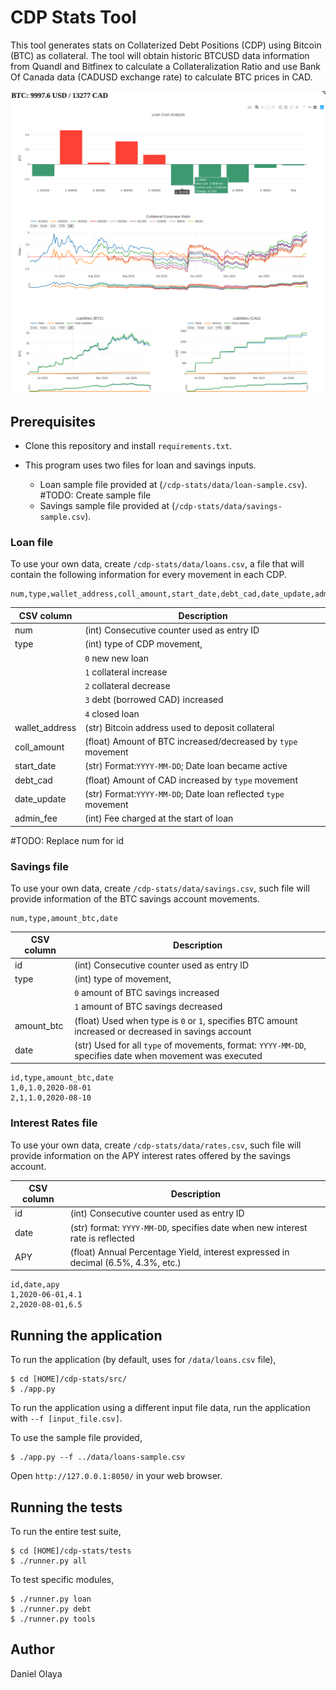 # CDP Stats Tool

This tool generates stats on Collaterized Debt Positions (CDP) using Bitcoin (BTC) as collateral.
The tool will obtain historic BTCUSD data information from Quandl and Bitfinex to calculate 
a Collateralization Ratio and use Bank Of Canada data (CADUSD exchange rate)
to calculate BTC prices in CAD. 

![cdp-stats-ui](static/ui.png)

## Prerequisites

+ Clone this repository and install `requirements.txt`.

+ This program uses two files for loan and savings inputs.
  + Loan sample file provided at (`/cdp-stats/data/loan-sample.csv`). 
  #TODO: Create sample file
  + Savings sample file provided at (`/cdp-stats/data/savings-sample.csv`). 
  

### Loan file

To use your own data, create `/cdp-stats/data/loans.csv`, a file that will contain the following information for every movement in each CDP.

```
num,type,wallet_address,coll_amount,start_date,debt_cad,date_update,admin_fee
 ```

| CSV column   |Description|
| ---------|-----------|
| num      |(int) Consecutive counter used as entry ID | 
| type     |(int) type of CDP movement,|
| |`0` new new loan|
| |`1` collateral increase|
| |`2` collateral decrease| 
| |`3` debt (borrowed CAD) increased|
| |`4` closed loan|
|wallet_address|(str) Bitcoin address used to deposit collateral|
|coll_amount|(float) Amount of BTC increased/decreased by `type` movement|
|start_date| (str) Format:`YYYY-MM-DD`; Date loan became active|
|debt_cad|(float) Amount of CAD increased by `type` movement|
|date_update| (str) Format:`YYYY-MM-DD`; Date loan reflected `type` movement|
|admin_fee|(int) Fee charged at the start of loan|



#TODO: Replace num for id 



### Savings file

To use your own data, create `/cdp-stats/data/savings.csv`, such file will provide information of the BTC savings account movements.

```
num,type,amount_btc,date
 ```

|CSV column|Description   |
|----------|--------------|
|id        |(int) Consecutive counter used as entry ID  | 
|type      |(int) type of movement,|
|          |`0` amount of BTC savings increased|
|          |`1` amount of BTC savings decreased|
|amount_btc     | (float) Used when type is `0` or `1`, specifies BTC amount increased or decreased in savings account |
|date           | (str) Used for all `type` of movements, format: `YYYY-MM-DD`, specifies date when movement was executed |

```
id,type,amount_btc,date
1,0,1.0,2020-08-01
2,1,1.0,2020-08-10
```

### Interest Rates file

To use your own data, create `/cdp-stats/data/rates.csv`, such file will provide information on the APY interest rates offered by the savings account.
    
|CSV column|Description   |
|----------|--------------|
|id       |(int) Consecutive counter used as entry ID  | 
|date      | (str) format: `YYYY-MM-DD`, specifies date when new interest rate is reflected |
|APY       | (float) Annual Percentage Yield, interest expressed in decimal (6.5%, 4.3%, etc.) |

```
id,date,apy
1,2020-06-01,4.1    
2,2020-08-01,6.5
```

## Running the application

To run the application (by default, uses for `/data/loans.csv` file),  

```
$ cd [HOME]/cdp-stats/src/
$ ./app.py
```

To run the application using a different input file data, run the application with `--f [input_file.csv]`.

To use the sample file provided, 

```
$ ./app.py --f ../data/loans-sample.csv
```

Open `http://127.0.0.1:8050/` in your web browser.

## Running the tests

To run the entire test suite,

```
$ cd [HOME]/cdp-stats/tests
$ ./runner.py all
```

To test specific modules,

```
$ ./runner.py loan
$ ./runner.py debt
$ ./runner.py tools
```

## Author

Daniel Olaya
